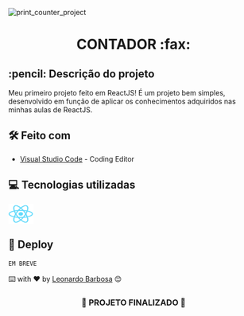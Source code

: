 ![print_counter_project](https://user-images.githubusercontent.com/87662269/197846644-ad6023c2-3bbf-4d0d-8180-73b5a431e18c.PNG)


<h1 align="center">
 CONTADOR :fax:
</h1>

<h2>
  :pencil: Descrição do projeto
</h2>

<p>
Meu primeiro projeto feito em ReactJS! É um projeto bem simples, desenvolvido em função de aplicar os conhecimentos adquiridos nas minhas aulas de ReactJS.
</p>

## 🛠️ Feito com
* [Visual Studio Code](https://code.visualstudio.com) - Coding Editor

## 💻 Tecnologias utilizadas
<div display="flex">
  <img align="center" alt="logo_react" height="40" width="50" src="https://raw.githubusercontent.com/devicons/devicon/master/icons/react/react-original.svg">
</div>

## :link: Deploy

```
EM BREVE
```

⌨️ with ❤️ by [Leonardo Barbosa](https://github.com/leonardojpereira) 😊

<h3 align="center">
  
  :construction: PROJETO FINALIZADO :construction:
  
</h3>
